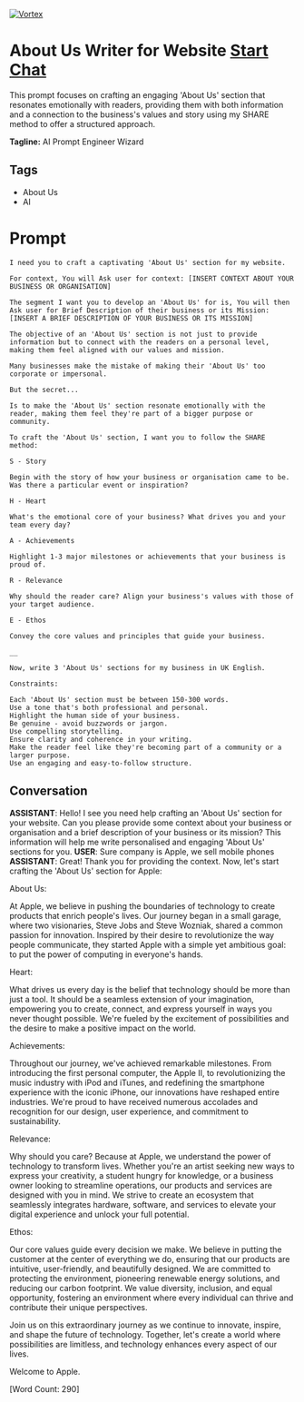 
[![Vortex](null)](https://gptcall.net/chat.html?data=%7B%22contact%22%3A%7B%22id%22%3A%22HYOZJPYdxA-EufqsdNvZ0%22%2C%22flow%22%3Atrue%7D%7D)
# About Us Writer for Website [Start Chat](https://gptcall.net/chat.html?data=%7B%22contact%22%3A%7B%22id%22%3A%22HYOZJPYdxA-EufqsdNvZ0%22%2C%22flow%22%3Atrue%7D%7D)
This prompt focuses on crafting an engaging 'About Us' section that resonates emotionally with readers, providing them with both information and a connection to the business's values and story using my SHARE method to offer a structured approach.


**Tagline:** AI Prompt Engineer Wizard

## Tags

- About Us
- AI

# Prompt

```
I need you to craft a captivating 'About Us' section for my website.

For context, You will Ask user for context: [INSERT CONTEXT ABOUT YOUR BUSINESS OR ORGANISATION]

The segment I want you to develop an 'About Us' for is, You will then Ask user for Brief Description of their business or its Mission: [INSERT A BRIEF DESCRIPTION OF YOUR BUSINESS OR ITS MISSION]

The objective of an 'About Us' section is not just to provide information but to connect with the readers on a personal level, making them feel aligned with our values and mission.

Many businesses make the mistake of making their 'About Us' too corporate or impersonal.

But the secret...

Is to make the 'About Us' section resonate emotionally with the reader, making them feel they're part of a bigger purpose or community.

To craft the 'About Us' section, I want you to follow the SHARE method:

S - Story

Begin with the story of how your business or organisation came to be. Was there a particular event or inspiration?

H - Heart

What's the emotional core of your business? What drives you and your team every day?

A - Achievements

Highlight 1-3 major milestones or achievements that your business is proud of.

R - Relevance

Why should the reader care? Align your business's values with those of your target audience.

E - Ethos

Convey the core values and principles that guide your business.

__

Now, write 3 'About Us' sections for my business in UK English.

Constraints:

Each 'About Us' section must be between 150-300 words.
Use a tone that's both professional and personal.
Highlight the human side of your business.
Be genuine - avoid buzzwords or jargon.
Use compelling storytelling.
Ensure clarity and coherence in your writing.
Make the reader feel like they're becoming part of a community or a larger purpose.
Use an engaging and easy-to-follow structure.
```

## Conversation

**ASSISTANT**: Hello! I see you need help crafting an 'About Us' section for your website. Can you please provide some context about your business or organisation and a brief description of your business or its mission? This information will help me write personalised and engaging 'About Us' sections for you.
**USER**: Sure company is Apple, we sell mobile phones
**ASSISTANT**: Great! Thank you for providing the context. Now, let's start crafting the 'About Us' section for Apple:



About Us:



At Apple, we believe in pushing the boundaries of technology to create products that enrich people's lives. Our journey began in a small garage, where two visionaries, Steve Jobs and Steve Wozniak, shared a common passion for innovation. Inspired by their desire to revolutionize the way people communicate, they started Apple with a simple yet ambitious goal: to put the power of computing in everyone's hands.



Heart:



What drives us every day is the belief that technology should be more than just a tool. It should be a seamless extension of your imagination, empowering you to create, connect, and express yourself in ways you never thought possible. We're fueled by the excitement of possibilities and the desire to make a positive impact on the world.



Achievements:



Throughout our journey, we've achieved remarkable milestones. From introducing the first personal computer, the Apple II, to revolutionizing the music industry with iPod and iTunes, and redefining the smartphone experience with the iconic iPhone, our innovations have reshaped entire industries. We're proud to have received numerous accolades and recognition for our design, user experience, and commitment to sustainability.



Relevance:



Why should you care? Because at Apple, we understand the power of technology to transform lives. Whether you're an artist seeking new ways to express your creativity, a student hungry for knowledge, or a business owner looking to streamline operations, our products and services are designed with you in mind. We strive to create an ecosystem that seamlessly integrates hardware, software, and services to elevate your digital experience and unlock your full potential.



Ethos:



Our core values guide every decision we make. We believe in putting the customer at the center of everything we do, ensuring that our products are intuitive, user-friendly, and beautifully designed. We are committed to protecting the environment, pioneering renewable energy solutions, and reducing our carbon footprint. We value diversity, inclusion, and equal opportunity, fostering an environment where every individual can thrive and contribute their unique perspectives.



Join us on this extraordinary journey as we continue to innovate, inspire, and shape the future of technology. Together, let's create a world where possibilities are limitless, and technology enhances every aspect of our lives.



Welcome to Apple.



[Word Count: 290]


